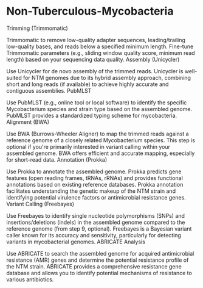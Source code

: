 # Non-Tuberculous-Mycobacteria
 Trimming (Trimmomatic)

Trimmomatic to remove low-quality adapter sequences, leading/trailing low-quality bases, and reads below a specified minimum length.
Fine-tune Trimmomatic parameters (e.g., sliding window quality score, minimum read length) based on your sequencing data quality.
Assembly (Unicycler)

Use Unicycler for de novo assembly of the trimmed reads. Unicycler is well-suited for NTM genomes due to its hybrid assembly approach, combining short and long reads (if available) to achieve highly accurate and contiguous assemblies.
PubMLST

Use PubMLST (e.g., online tool or local software) to identify the specific Mycobacterium species and strain type based on the assembled genome.
PubMLST provides a standardized typing scheme for mycobacteria.
Alignment (BWA)

Use BWA (Burrows-Wheeler Aligner) to map the trimmed reads against a reference genome of a closely related Mycobacterium species. This step is optional if you're primarily interested in variant calling within your assembled genome.
BWA offers efficient and accurate mapping, especially for short-read data.
 Annotation (Prokka)

Use Prokka to annotate the assembled genome. Prokka predicts gene features (open reading frames, tRNAs, rRNAs) and provides functional annotations based on existing reference databases.
Prokka annotation facilitates understanding the genetic makeup of the NTM strain and identifying potential virulence factors or antimicrobial resistance genes.
Variant Calling (Freebayes)

Use Freebayes to identify single nucleotide polymorphisms (SNPs) and insertions/deletions (indels) in the assembled genome compared to the reference genome (from step 9, optional).
Freebayes is a Bayesian variant caller known for its accuracy and sensitivity, particularly for detecting variants in mycobacterial genomes.
 ABRICATE Analysis

Use ABRICATE to search the assembled genome for acquired antimicrobial resistance (AMR) genes and determine the potential resistance profile of the NTM strain.
ABRICATE provides a comprehensive resistance gene database and allows you to identify potential mechanisms of resistance to various antibiotics.